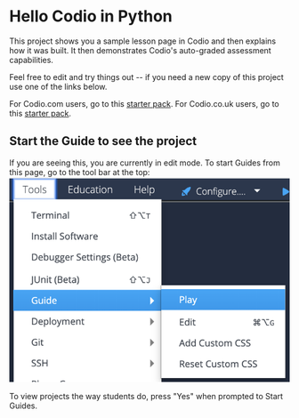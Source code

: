 # Hello Codio in Python
This project shows you a sample lesson page in Codio and then explains how it was built. It then demonstrates Codio's auto-graded assessment capabilities.

Feel free to edit and try things out -- if you need a new copy of this project use one of the links below.

For Codio.com users, go to this [starter pack](https://codio.com/home/starter-packs/a098bbc2-ad8f-40ce-b7e5-2932c0f11cb4).
For Codio.co.uk users, go to this [starter pack](https://codio.co.uk/home/starter-packs/96f19011-22c8-467a-b56a-2fa8e9e51eb1).

## Start the Guide to see the project
If you are seeing this, you are currently in edit mode. To start Guides from this page, go to the tool bar at the top:
![.guides/img/playGuide](.guides/img/playGuide.png)

To view projects the way students do, press "Yes" when prompted to Start Guides.